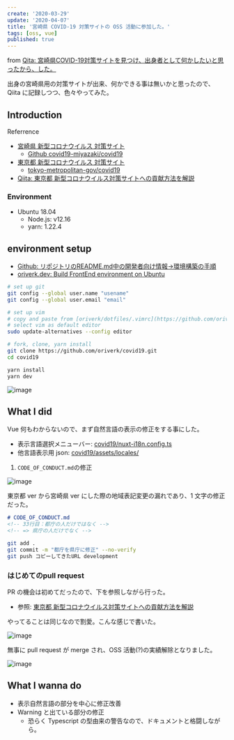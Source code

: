 ```yaml
---
create: '2020-03-29'
update: '2020-04-07'
title: '宮崎県 COVID-19 対策サイトの OSS 活動に参加した。'
tags: [oss, vue]
published: true
---
```


from [Qita: 宮崎県COVID-19対策サイトを見つけ、出身者として何かしたいと思ったから、した。](https://qiita.com/OriverK/items/91429a32e6a8c191a1a6)

出身の宮崎県用の対策サイトが出来、何かできる事は無いかと思ったので、Qiita に記録しつつ、色々やってみた。

## Introduction

Referrence

- [宮崎県 新型コロナウイルス 対策サイト](https://covid19-miyazaki.netlify.com/)
  - [Github covid19-miyazaki/covid19](https://github.com/covid19-miyazaki/covid19)
- [東京都 新型コロナウイルス 対策サイト](https://stopcovid19.metro.tokyo.lg.jp/)
  - [tokyo-metropolitan-gov/covid19](https://github.com/tokyo-metropolitan-gov/covid19)
- [Qiita: 東京都 新型コロナウイルス対策サイトへの貢献方法を解説](https://qiita.com/FPC_COMMUNITY/items/b9cc072813dc2231b2b2)

### Environment

- Ubuntu 18.04
  - Node.js: v12.16
  - yarn: 1.22.4

## environment setup

- [Github: リポジトリのREADME.md中の開発者向け情報->環境構築の手順](https://github.com/covid19-miyazaki/covid19#%E7%92%B0%E5%A2%83%E6%A7%8B%E7%AF%89%E3%81%AE%E6%89%8B%E9%A0%86)
- [oriverk.dev: Build FrontEnd environment on Ubuntu](https://oriverk.dev/posts/202003-setup-frontend-ubuntu)

```sh
# set up git
git config --global user.name "usename"
git config --global user.email "email"

# set up vim
# copy and paste from [oriverk/dotfiles/.vimrc](https://github.com/oriverk/dotfiles/blob/master/init.vim)
# select vim as default editor
sudo update-alternatives --config editor

# fork, clone, yarn install
git clone https://github.com/oriverk/covid19.git
cd covid19

yarn install
yarn dev
```

![image](/assets/posts/202003/miyazaki-oss.webp)

## What I did

Vue 何もわからないので、まず自然言語の表示の修正をする事にした。

- 表示言語選択メニューバー: [covid19/nuxt-i18n.config.ts](https://github.com/covid19-miyazaki/covid19/blob/development/nuxt-i18n.config.ts)
- 他言語表示用 json: [covid19/assets/locales/](https://github.com/covid19-miyazaki/covid19/tree/development/assets/locales)

1. `CODE_OF_CONDUCT.md`の修正

![image](/assets/posts/202003/miyazaki-oss2.webp)

東京都 ver から宮崎県 ver にした際の地域表記変更の漏れであり、1 文字の修正だった。

```md
# CODE_OF_CONDUCT.md
<!-- 33行目：都庁の人だけではなく -->
<!-- => 県庁の人だけでなく -->
```

```sh
git add .
git commit -m "都庁を県庁に修正" --no-verify
git push コピーしてきたURL development
```

### はじめてのpull request

PR の機会は初めてだったので、下を参照しながら行った。

- 参照: [東京都 新型コロナウイルス対策サイトへの貢献方法を解説](https://qiita.com/FPC_COMMUNITY/items/b9cc072813dc2231b2b2#%E3%83%97%E3%83%AB%E3%83%AA%E3%82%AF%E3%82%A8%E3%82%B9%E3%83%88%E3%82%92%E9%80%81%E3%82%8B)

やってることは同じなので割愛。こんな感じで書いた。

![image](/assets/posts/202003/miyazaki-oss3.webp)

無事に pull request が merge され、OSS 活動(?)の実績解除となりました。

![image](/assets/posts/202003/miyazaki-oss4.webp)

## What I wanna do

- 表示自然言語の部分を中心に修正改善
- Warning と出ている部分の修正
  - 恐らく Typescript の型由来の警告なので、ドキュメントと格闘しながら。
